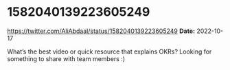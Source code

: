 # 1582040139223605249
https://twitter.com/AliAbdaal/status/1582040139223605249
**Date:** 2022-10-17

What’s the best video or quick resource that explains OKRs? Looking for something to share with team members :)
